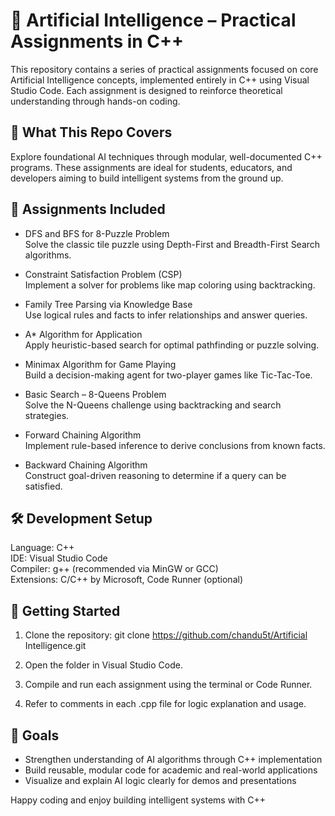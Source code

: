 # 🧠 Artificial Intelligence – Practical Assignments in C++

This repository contains a series of practical assignments focused on core Artificial Intelligence concepts, implemented entirely in C++ using Visual Studio Code. Each assignment is designed to reinforce theoretical understanding through hands-on coding.

## 📌 What This Repo Covers

Explore foundational AI techniques through modular, well-documented C++ programs. These assignments are ideal for students, educators, and developers aiming to build intelligent systems from the ground up.

## 🧪 Assignments Included

- DFS and BFS for 8-Puzzle Problem  
  Solve the classic tile puzzle using Depth-First and Breadth-First Search algorithms.

- Constraint Satisfaction Problem (CSP)  
  Implement a solver for problems like map coloring using backtracking.

- Family Tree Parsing via Knowledge Base  
  Use logical rules and facts to infer relationships and answer queries.

- A* Algorithm for Application  
  Apply heuristic-based search for optimal pathfinding or puzzle solving.

- Minimax Algorithm for Game Playing  
  Build a decision-making agent for two-player games like Tic-Tac-Toe.

- Basic Search – 8-Queens Problem  
  Solve the N-Queens challenge using backtracking and search strategies.

- Forward Chaining Algorithm  
  Implement rule-based inference to derive conclusions from known facts.

- Backward Chaining Algorithm  
  Construct goal-driven reasoning to determine if a query can be satisfied.

## 🛠 Development Setup

Language: C++  
IDE: Visual Studio Code  
Compiler: g++ (recommended via MinGW or GCC)  
Extensions: C/C++ by Microsoft, Code Runner (optional)

## 🚀 Getting Started

1. Clone the repository:
   git clone https://github.com/chandu5t/Artificial Intelligence.git

2. Open the folder in Visual Studio Code.

3. Compile and run each assignment using the terminal or Code Runner.

4. Refer to comments in each .cpp file for logic explanation and usage.

## 🎯 Goals

- Strengthen understanding of AI algorithms through C++ implementation  
- Build reusable, modular code for academic and real-world applications  
- Visualize and explain AI logic clearly for demos and presentations

Happy coding and enjoy building intelligent systems with C++
